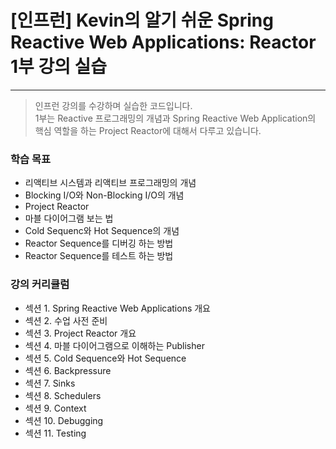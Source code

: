 # [인프런] Kevin의 알기 쉬운 Spring Reactive Web Applications: Reactor 1부 강의 실습

---

> 인프런 강의를 수강하며 실습한 코드입니다.<br>
1부는 Reactive 프로그래밍의 개념과 Spring Reactive Web Application의 핵심 역할을 하는 Project Reactor에 대해서 다루고 있습니다. 

### 학습 목표

* 리액티브 시스템과 리액티브 프로그래밍의 개념
* Blocking I/O와 Non-Blocking I/O의 개념
* Project Reactor
* 마블 다이어그램 보는 법
* Cold Sequenc와 Hot Sequence의 개념
* Reactor Sequence를 디버깅 하는 방법
* Reactor Sequence를 테스트 하는 방법

### 강의 커리큘럼
* 섹션 1. Spring Reactive Web Applications 개요
* 섹션 2. 수업 사전 준비
* 섹션 3. Project Reactor 개요
* 섹션 4. 마블 다이어그램으로 이해하는 Publisher
* 섹션 5. Cold Sequence와 Hot Sequence
* 섹션 6. Backpressure
* 섹션 7. Sinks
* 섹션 8. Schedulers
* 섹션 9. Context
* 섹션 10. Debugging
* 섹션 11. Testing
